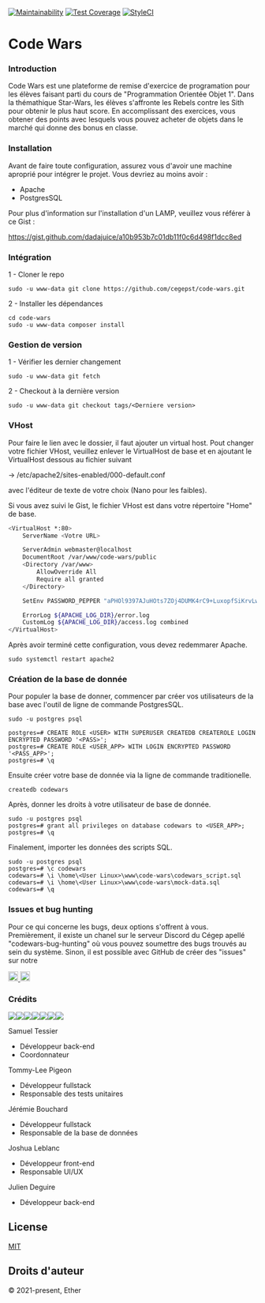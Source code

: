 [![Maintainability](https://api.codeclimate.com/v1/badges/24f7d94b96d3412089fe/maintainability)](https://codeclimate.com/github/cegepst/code-wars/maintainability)
[![Test Coverage](https://api.codeclimate.com/v1/badges/24f7d94b96d3412089fe/test_coverage)](https://codeclimate.com/github/cegepst/code-wars/test_coverage)
[![StyleCI](https://github.styleci.io/repos/403798502/shield?style=flat&branch=dev)](https://github.styleci.io/repos/403798502)

# Code Wars

### Introduction

Code Wars est une plateforme de remise d'exercice de programation pour
les élèves faisant parti du cours de "Programmation Orientée Objet 1".
Dans la thémathique Star-Wars, les élèves s'affronte les Rebels contre
les Sith pour obtenir le plus haut score. En accomplissant des exercices,
vous obtener des points avec lesquels vous pouvez acheter de objets dans
le marché qui donne des bonus en classe.

### Installation

Avant de faire toute configuration, assurez vous d'avoir une machine
aproprié pour intégrer le projet. Vous devriez au moins avoir :

- Apache
- PostgresSQL

Pour plus d'information sur l'installation d'un LAMP, veuillez vous
référer à ce Gist :

https://gist.github.com/dadajuice/a10b953b7c01db11f0c6d498f1dcc8ed

### Intégration

1 - Cloner le repo
~~~
sudo -u www-data git clone https://github.com/cegepst/code-wars.git
~~~
2 - Installer les dépendances
~~~
cd code-wars
sudo -u www-data composer install
~~~

### Gestion de version

1 - Vérifier les dernier changement
~~~
sudo -u www-data git fetch
~~~
    
2 - Checkout à la dernière version
~~~
sudo -u www-data git checkout tags/<Derniere version>
~~~

### VHost

Pour faire le lien avec le dossier, il faut ajouter un virtual host.
Pout changer votre fichier VHost, veuillez enlever le VirtualHost
de base et en ajoutant le VirtualHost dessous au fichier suivant

-> /etc/apache2/sites-enabled/000-default.conf

avec l'éditeur de texte de votre choix (Nano pour les faibles). 

Si vous avez suivi le Gist, le fichier VHost est dans votre répertoire
"Home" de base.

```bash
<VirtualHost *:80>
	ServerName <Votre URL>

	ServerAdmin webmaster@localhost
	DocumentRoot /var/www/code-wars/public
	<Directory /var/www>
		AllowOverride All
		Require all granted
	</Directory>

	SetEnv PASSWORD_PEPPER "aPHOl9397AJuHOts7ZOj4DUMK4rC9+LuxopfSiKrvLw="

	ErrorLog ${APACHE_LOG_DIR}/error.log
	CustomLog ${APACHE_LOG_DIR}/access.log combined
</VirtualHost>
```

Après avoir terminé cette configuration, vous devez redemmarer Apache.
~~~
sudo systemctl restart apache2
~~~

### Création de la base de donnée

Pour populer la base de donner, commencer par créer vos utilisateurs de
la base avec l'outil de ligne de commande PostgresSQL.
~~~
sudo -u postgres psql

postgres=# CREATE ROLE <USER> WITH SUPERUSER CREATEDB CREATEROLE LOGIN ENCRYPTED PASSWORD '<PASS>';
postgres=# CREATE ROLE <USER_APP> WITH LOGIN ENCRYPTED PASSWORD '<PASS_APP>';
postgres=# \q
~~~

Ensuite créer votre base de donnée via la ligne de commande traditionelle.  

~~~
createdb codewars
~~~

Après, donner les droits à votre utilisateur de base de donnée.

~~~
sudo -u postgres psql
postgres=# grant all privileges on database codewars to <USER_APP>;
postgres=# \q
~~~

Finalement, importer les données des scripts SQL.

~~~
sudo -u postgres psql
postgres=# \c codewars
codewars=# \i \home\<User Linux>\www\code-wars\codewars_script.sql
codewars=# \i \home\<User Linux>\www\code-wars\mock-data.sql
codewars=# \q
~~~

### Issues et bug hunting

Pour ce qui concerne les bugs, deux options s'offrent à vous. Premièrement,
il existe un chanel sur le serveur Discord du Cégep apellé "codewars-bug-hunting"
où vous pouvez soumettre des bugs trouvés au sein du système. Sinon, il est possible
avec GitHub de créer des "issues" sur notre 

<a href="https://discord.gg/fRvsWMNuDe">
	<img style="height: 20px; widht: auto;" src="https://pnggrid.com/wp-content/uploads/2021/05/Discord-Logo-White-1024x780.png" />
</a>
<a href="https://github.com/cegepst/code-wars">
	<img style="height: 20px; widht: auto;" src="https://pngset.com/images/github-icon-white-github-icon-black-background-symbol-logo-trademark-steering-wheel-transparent-png-842663.png" />
</a>

### Crédits

<div style="display: flex;">
    <a href="https://github.com/WooDooWooDa">
	<img src="https://avatars.githubusercontent.com/u/72167870?s=60&v=4" />
    </a>
    <a href="https://github.com/ZElGHTS">
	<img src="https://avatars.githubusercontent.com/u/72167889?s=60&v=4" />
    </a>
    <a href="https://github.com/BigBoi077">
	<img src="https://avatars.githubusercontent.com/u/58580199?s=60&v=4" />
    </a>
    <a href="https://github.com/Lee31416">
	<img src="https://avatars.githubusercontent.com/u/72167772?s=60&v=4" />
    </a>
    <a href="https://github.com/CordePanthere61">
	<img src="https://avatars.githubusercontent.com/u/72167795?s=60&v=4" />
    </a>
    <a href="https://github.com/dadajuice">
	<img src="https://avatars.githubusercontent.com/u/4491532?s=60&v=4" />
    </a>
    <a href="https://github.com/jordanrioux">
	<img src="https://avatars.githubusercontent.com/u/3046578?s=60&v=4" />
    </a>
</div>

Samuel Tessier
  * Développeur back-end
  * Coordonnateur
  
Tommy-Lee Pigeon
  * Développeur fullstack
  * Responsable des tests unitaires
  
Jérémie Bouchard
  - Développeur fullstack
  - Responsable de la base de données
  
Joshua Leblanc
  * Développeur front-end
  * Responsable UI/UX
  
Julien Deguire
  * Développeur back-end

## License

[MIT](https://opensource.org/licenses/MIT)

## Droits d'auteur

© 2021-present, Ether
